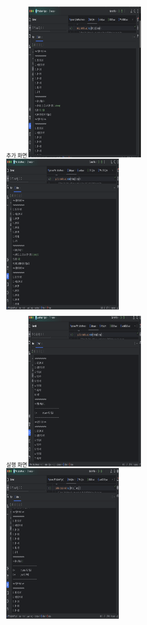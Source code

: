 추가 화면
<img src="https://github.com/codms0201/WordMaterProject/blob/master/screenshot/스크린샷%202023-09-09%20오후%204.35.10.png?raw=true" width="300" height="400"/>
<img src="https://github.com/codms0201/WordMaterProject/blob/master/screenshot/스크린샷%202023-09-09%20오후%204.36.14.png?raw=true" width="300" height="400"/>

실행 화면
<img src="https://github.com/codms0201/WordMaterProject/blob/master/screenshot/스크린샷%202023-09-09%20오후%204.35.54.png?raw=true" width="300" height="400"/>
<img src="https://github.com/codms0201/WordMaterProject/blob/master/screenshot/스크린샷%202023-09-09%20오후%204.36.30.png?raw=true" width="300" height="400"/>
